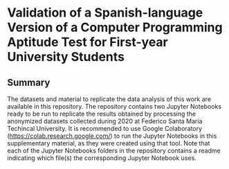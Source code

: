 # Validation of a Spanish-language Version of a Computer Programming Aptitude Test for First-year University Students

## Summary

The datasets and material to replicate the data analysis of this work are available in this repository. The repository contains two Jupyter Notebooks ready to be run to replicate the results obtained by processing the anonymized datasets collected during 2020 at Federico Santa María Techincal University.
It is recommended to use Google Colaboratory (https://colab.research.google.com/) to run the Jupyter Notebooks in this supplementary material, as they were created using that tool. Note that each of the Jupyter Notebooks folders in the repository contains a readme indicating which file(s) the corresponding Jupyter Notebook uses.
